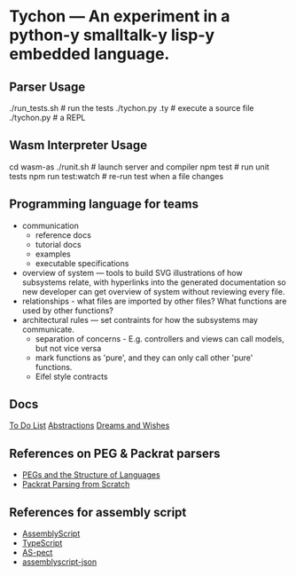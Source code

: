 # Tychon — An experiment in a python-y smalltalk-y lisp-y embedded language.

Parser Usage
-----
  ./run_tests.sh                        # run the tests
  ./tychon.py <sourcefile>.ty           # execute a source file
  ./tychon.py                           # a REPL

Wasm Interpreter Usage
-----------------
  cd wasm-as
  ./runit.sh                            # launch server and compiler
  npm test                              # run unit tests
  npm run test:watch                    # re-run test when a file changes

## Programming language for teams
- communication
    - reference docs
    - tutorial docs
    - examples
    - executable specifications
- overview of system — tools to build SVG illustrations of how subsystems relate, with
  hyperlinks into the generated documentation so new developer can get overview of system
  without reviewing every file.
- relationships - what files are imported by other files? What functions are used by other
  functions?
- architectural rules — set contraints for how the subsystems may communicate.
    - separation of concerns - E.g.  controllers and views can call models, but not vice versa
    - mark functions as 'pure', and they can only call other 'pure' functions.
    - Eifel style contracts


Docs
----
  [To Do List](TODO.md)
  [Abstractions](docs/abstractions.md)
  [Dreams and Wishes](docs/dreams_and_wishes.md)


References on PEG & Packrat parsers
--------------------------------
- [ PEGs and the Structure of Languages ]( https://blog.bruce-hill.com/pegs-and-the-structure-of-languages )
- [ Packrat Parsing from Scratch ]( https://blog.bruce-hill.com/packrat-parsing-from-scratch )

## References for assembly script
- [ AssemblyScript ](https://www.assemblyscript.org/concepts.html)
- [ TypeScript ](https://www.typescriptlang.org)
- [ AS-pect ](https://as-pect.gitbook.io/as-pect/as-api/expectations)
- [ assemblyscript-json ](https://github.com/near/assemblyscript-json/tree/main/docs)

